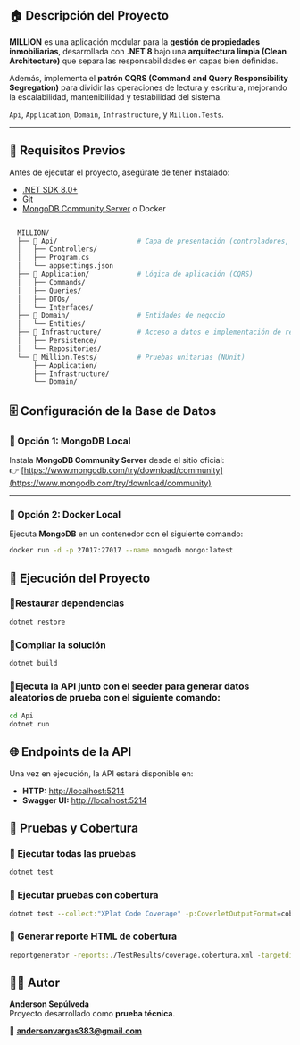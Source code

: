 ## 🏠 Descripción del Proyecto

**MILLION** es una aplicación modular para la **gestión de propiedades inmobiliarias**, desarrollada con **.NET 8** bajo una **arquitectura limpia (Clean Architecture)** que separa las responsabilidades en capas bien definidas.  

Además, implementa el **patrón CQRS (Command and Query Responsibility Segregation)** para dividir las operaciones de lectura y escritura, mejorando la escalabilidad, mantenibilidad y testabilidad del sistema.

`Api`, `Application`, `Domain`, `Infrastructure`, y `Million.Tests`.

---
## 🚀 Requisitos Previos

Antes de ejecutar el proyecto, asegúrate de tener instalado:

- [.NET SDK 8.0+](https://dotnet.microsoft.com/download)
- [Git](https://git-scm.com/downloads)
- [MongoDB Community Server](https://www.mongodb.com/try/download/community) o Docker

```bash

  MILLION/
  ├── 📁 Api/                    # Capa de presentación (controladores, configuración)
  │   ├── Controllers/
  │   ├── Program.cs
  │   └── appsettings.json
  ├── 📁 Application/            # Lógica de aplicación (CQRS)
  │   ├── Commands/
  │   ├── Queries/
  │   ├── DTOs/
  │   └── Interfaces/
  ├── 📁 Domain/                 # Entidades de negocio
  │   └── Entities/
  ├── 📁 Infrastructure/         # Acceso a datos e implementación de repositorios
  │   ├── Persistence/
  │   └── Repositories/
  └── 📁 Million.Tests/          # Pruebas unitarias (NUnit)
      ├── Application/
      ├── Infrastructure/
      └── Domain/
```

## 🗄️ Configuración de la Base de Datos

### 🔹 Opción 1: MongoDB Local

Instala **MongoDB Community Server** desde el sitio oficial:  
👉 [https://www.mongodb.com/try/download/community](https://www.mongodb.com/try/download/community)

---

### 🔹 Opción 2: Docker Local

Ejecuta **MongoDB** en un contenedor con el siguiente comando:

```bash
docker run -d -p 27017:27017 --name mongodb mongo:latest
```


## 🚀 Ejecución del Proyecto


### 🔹Restaurar dependencias
```bash
dotnet restore
```

### 🔹Compilar la solución
```bash
dotnet build
```

### 🔹Ejecuta la **API** junto con el **seeder** para generar datos aleatorios de prueba con el siguiente comando:

```bash
cd Api
dotnet run
```

## 🌐 Endpoints de la API

Una vez en ejecución, la API estará disponible en:

- **HTTP:** [http://localhost:5214](http://localhost:5000)
- **Swagger UI:** [http://localhost:5214](http://localhost:5000/swagger)

## 🧪 Pruebas y Cobertura

### 🔹 Ejecutar todas las pruebas
```bash
dotnet test
```
### 🔹 Ejecutar pruebas con cobertura
```bash
dotnet test --collect:"XPlat Code Coverage" -p:CoverletOutputFormat=cobertura -p:CoverletOutput=./TestResults/coverage.cobertura.xml

```


### 🔹 Generar reporte HTML de cobertura
```bash
reportgenerator -reports:./TestResults/coverage.cobertura.xml -targetdir:coverage-report
```


## 👨‍💻 Autor

**Anderson Sepúlveda**  
Proyecto desarrollado como **prueba técnica**.  

📧 **andersonvargas383@gmail.com**
